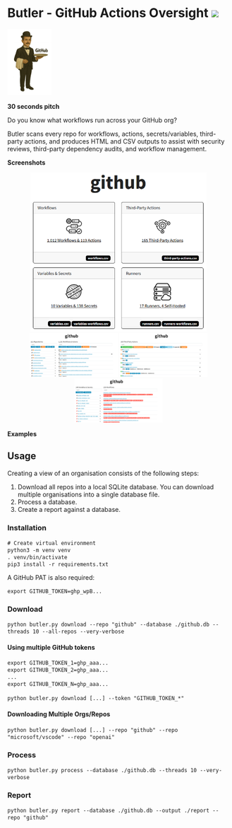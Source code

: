 # Butler - GitHub Actions Oversight <img src="https://img.shields.io/badge/beta-orange">

<img src="./docs/images/butler.png" alt="Report Index" width="100">

**30 seconds pitch**

Do you know what workflows run across your GitHub org?

Butler scans every repo for workflows, actions, secrets/variables, third-party actions, and produces HTML and CSV outputs to assist with security reviews, third-party dependency audits, and workflow management.

**Screenshots**

<div align="center">
<img src="./docs/images/report-index.png" alt="Report Index" width="400">
<br>
<img src="./docs/images/report-workflows.png" alt="Report Workflows" width="200">
<img src="./docs/images/report-third-party.png" alt="Report Third-Party" width="200">
<img src="./docs/images/report-vars.png" alt="Report Variables" width="200">
</div>

**Examples**

## Usage

Creating a view of an organisation consists of the following steps:

1. Download all repos into a local SQLite database. You can download multiple organisations into a single database file.
2. Process a database.
3. Create a report against a database.

### Installation

```
# Create virtual environment
python3 -m venv venv
. venv/bin/activate
pip3 install -r requirements.txt
```

A GitHub PAT is also required:

```
export GITHUB_TOKEN=ghp_wpB...
```

### Download

```
python butler.py download --repo "github" --database ./github.db --threads 10 --all-repos --very-verbose
```

#### Using multiple GitHub tokens

```
export GITHUB_TOKEN_1=ghp_aaa...
export GITHUB_TOKEN_2=ghp_aaa...
...
export GITHUB_TOKEN_N=ghp_aaa...

python butler.py download [...] --token "GITHUB_TOKEN_*"
```

#### Downloading Multiple Orgs/Repos

```
python butler.py download [...] --repo "github" --repo "microsoft/vscode" --repo "openai"
```

### Process

```
python butler.py process --database ./github.db --threads 10 --very-verbose
```

### Report

```
python butler.py report --database ./github.db --output ./report --repo "github"
```
